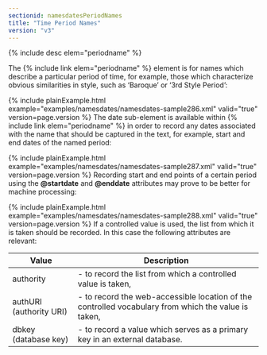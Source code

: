 ```yaml
---
sectionid: namesdatesPeriodNames
title: "Time Period Names"
version: "v3"
---
```




{% include desc elem="periodname" %}




The {% include link elem="periodname" %} element is for names which describe a particular
period of time, for example, those which characterize obvious similarities in style,
such as
‘Baroque’ or ‘3rd Style Period’:

{% include plainExample.html example="examples/namesdates/namesdates-sample286.xml" valid="true" version=page.version %}
The date sub-element is available within {% include link elem="periodname" %} in order to
record any dates associated with the name that should be captured in the text, for
example,
start and end dates of the named period:

{% include plainExample.html example="examples/namesdates/namesdates-sample287.xml" valid="true" version=page.version %}
Recording start and end points of a certain period using the **@startdate** and
**@enddate** attributes may prove to be better for machine processing:

{% include plainExample.html example="examples/namesdates/namesdates-sample288.xml" valid="true" version=page.version %}
If a controlled value is used, the list from which it is taken should be recorded.
In this
case the following attributes are relevant:

<table class="table table-striped">
   <thead>
      <tr>
         <th>Value</th>
         <th>Description</th>
      </tr>
   </thead>
   <tbody>
      <tr>
         <td><span class="att">authority</span></td>
         <td> - to record the list from which a controlled value is taken,</td>
      </tr>
      <tr>
         <td><span class="att">authURI</span> (authority URI)
         </td>
         <td> - to record the web-accessible location of the controlled vocabulary from which the
            value is taken,
         </td>
      </tr>
      <tr>
         <td><span class="att">dbkey</span> (database key)
         </td>
         <td> - to record a value which serves as a primary key in an external database.</td>
      </tr>
   </tbody>
</table>